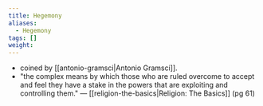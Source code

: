 ```yaml
---
title: Hegemony
aliases:
  - Hegemony
tags: []
weight:
---
```

- coined by [[antonio-gramsci|Antonio Gramsci]].
- "the complex means by which those who are ruled overcome to accept and feel they have a stake in the powers that are exploiting and controlling them." — [[religion-the-basics|Religion: The Basics]] (pg 61)
